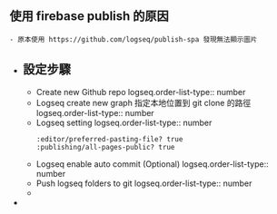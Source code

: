 ## 使用 firebase publish 的原因
	- 原本使用 https://github.com/logseq/publish-spa 發現無法顯示圖片
- ## 設定步驟
	- Create new Github repo
	  logseq.order-list-type:: number
	- Logseq create new graph 指定本地位置到 git clone 的路徑
	  logseq.order-list-type:: number
	- Logseq setting
	  logseq.order-list-type:: number
	  ```
	  :editor/preferred-pasting-file? true
	  :publishing/all-pages-public? true
	  ```
	- Logseq enable auto commit (Optional)
	  logseq.order-list-type:: number
	- Push logseq folders to git
	  logseq.order-list-type:: number
	-
-